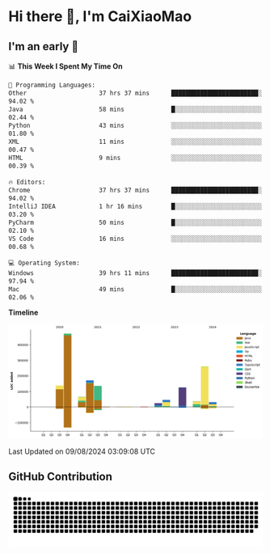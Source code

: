 # Hi there 👋, I'm CaiXiaoMao

## I'm an early 🐤
<!--START_SECTION:waka-->
📊 **This Week I Spent My Time On** 

```text
💬 Programming Languages: 
Other                    37 hrs 37 mins      ████████████████████████░   94.02 % 
Java                     58 mins             █░░░░░░░░░░░░░░░░░░░░░░░░   02.44 % 
Python                   43 mins             ░░░░░░░░░░░░░░░░░░░░░░░░░   01.80 % 
XML                      11 mins             ░░░░░░░░░░░░░░░░░░░░░░░░░   00.47 % 
HTML                     9 mins              ░░░░░░░░░░░░░░░░░░░░░░░░░   00.39 % 

🔥 Editors: 
Chrome                   37 hrs 37 mins      ████████████████████████░   94.02 % 
IntelliJ IDEA            1 hr 16 mins        █░░░░░░░░░░░░░░░░░░░░░░░░   03.20 % 
PyCharm                  50 mins             █░░░░░░░░░░░░░░░░░░░░░░░░   02.10 % 
VS Code                  16 mins             ░░░░░░░░░░░░░░░░░░░░░░░░░   00.68 % 

💻 Operating System: 
Windows                  39 hrs 11 mins      ████████████████████████░   97.94 % 
Mac                      49 mins             █░░░░░░░░░░░░░░░░░░░░░░░░   02.06 % 
```

**Timeline**

![Lines of Code chart](https://raw.githubusercontent.com/caixiaomao/caixiaomao/main/assets/bar_graph.png)


 Last Updated on 09/08/2024 03:09:08 UTC
<!--END_SECTION:waka-->

## GitHub Contribution
<picture>
  <source media="(prefers-color-scheme: dark)" srcset="/dist/snake/github-contribution-grid-snake-dark.svg" />
  <source media="(prefers-color-scheme: light)" srcset="/dist/snake/github-contribution-grid-snake.svg" />
  <img alt="github contribution grid snake animation" src="/dist/snake/github-contribution-grid-snake.svg" />
</picture>

